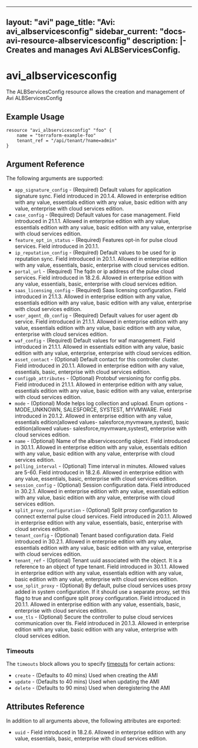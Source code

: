 <!--
    Copyright 2021 VMware, Inc.
    SPDX-License-Identifier: Mozilla Public License 2.0
-->
---
layout: "avi"
page_title: "Avi: avi_albservicesconfig"
sidebar_current: "docs-avi-resource-albservicesconfig"
description: |-
  Creates and manages Avi ALBServicesConfig.
---

# avi_albservicesconfig

The ALBServicesConfig resource allows the creation and management of Avi ALBServicesConfig

## Example Usage

```hcl
resource "avi_albservicesconfig" "foo" {
    name = "terraform-example-foo"
    tenant_ref = "/api/tenant/?name=admin"
}
```

## Argument Reference

The following arguments are supported:

* `app_signature_config` - (Required) Default values for application signature sync. Field introduced in 20.1.4. Allowed in enterprise edition with any value, essentials edition with any value, basic edition with any value, enterprise with cloud services edition.
* `case_config` - (Required) Default values for case management. Field introduced in 21.1.1. Allowed in enterprise edition with any value, essentials edition with any value, basic edition with any value, enterprise with cloud services edition.
* `feature_opt_in_status` - (Required) Features opt-in for pulse cloud services. Field introduced in 20.1.1.
* `ip_reputation_config` - (Required) Default values to be used for ip reputation sync. Field introduced in 20.1.1. Allowed in enterprise edition with any value, essentials, basic, enterprise with cloud services edition.
* `portal_url` - (Required) The fqdn or ip address of the pulse cloud services. Field introduced in 18.2.6. Allowed in enterprise edition with any value, essentials, basic, enterprise with cloud services edition.
* `saas_licensing_config` - (Required) Saas licensing configuration. Field introduced in 21.1.3. Allowed in enterprise edition with any value, essentials edition with any value, basic edition with any value, enterprise with cloud services edition.
* `user_agent_db_config` - (Required) Default values for user agent db service. Field introduced in 21.1.1. Allowed in enterprise edition with any value, essentials edition with any value, basic edition with any value, enterprise with cloud services edition.
* `waf_config` - (Required) Default values for waf management. Field introduced in 21.1.1. Allowed in essentials edition with any value, basic edition with any value, enterprise, enterprise with cloud services edition.
* `asset_contact` - (Optional) Default contact for this controller cluster. Field introduced in 20.1.1. Allowed in enterprise edition with any value, essentials, basic, enterprise with cloud services edition.
* `configpb_attributes` - (Optional) Protobuf versioning for config pbs. Field introduced in 21.1.1. Allowed in enterprise edition with any value, essentials edition with any value, basic edition with any value, enterprise with cloud services edition.
* `mode` - (Optional) Mode helps log collection and upload. Enum options - MODE_UNKNOWN, SALESFORCE, SYSTEST, MYVMWARE. Field introduced in 20.1.2. Allowed in enterprise edition with any value, essentials edition(allowed values- salesforce,myvmware,systest), basic edition(allowed values- salesforce,myvmware,systest), enterprise with cloud services edition.
* `name` - (Optional) Name of the albservicesconfig object. Field introduced in 30.1.1. Allowed in enterprise edition with any value, essentials edition with any value, basic edition with any value, enterprise with cloud services edition.
* `polling_interval` - (Optional) Time interval in minutes. Allowed values are 5-60. Field introduced in 18.2.6. Allowed in enterprise edition with any value, essentials, basic, enterprise with cloud services edition.
* `session_config` - (Optional) Session configuration data. Field introduced in 30.2.1. Allowed in enterprise edition with any value, essentials edition with any value, basic edition with any value, enterprise with cloud services edition.
* `split_proxy_configuration` - (Optional) Split proxy configuration to connect external pulse cloud services. Field introduced in 20.1.1. Allowed in enterprise edition with any value, essentials, basic, enterprise with cloud services edition.
* `tenant_config` - (Optional) Tenant based configuration data. Field introduced in 30.2.1. Allowed in enterprise edition with any value, essentials edition with any value, basic edition with any value, enterprise with cloud services edition.
* `tenant_ref` - (Optional) Tenant uuid associated with the object. It is a reference to an object of type tenant. Field introduced in 30.1.1. Allowed in enterprise edition with any value, essentials edition with any value, basic edition with any value, enterprise with cloud services edition.
* `use_split_proxy` - (Optional) By default, pulse cloud services uses proxy added in system configuration. If it should use a separate proxy, set this flag to true and configure split proxy configuration. Field introduced in 20.1.1. Allowed in enterprise edition with any value, essentials, basic, enterprise with cloud services edition.
* `use_tls` - (Optional) Secure the controller to pulse cloud services communication over tls. Field introduced in 20.1.3. Allowed in enterprise edition with any value, basic edition with any value, enterprise with cloud services edition.


### Timeouts

The `timeouts` block allows you to specify [timeouts](https://www.terraform.io/docs/configuration/resources.html#timeouts) for certain actions:

* `create` - (Defaults to 40 mins) Used when creating the AMI
* `update` - (Defaults to 40 mins) Used when updating the AMI
* `delete` - (Defaults to 90 mins) Used when deregistering the AMI

## Attributes Reference

In addition to all arguments above, the following attributes are exported:

* `uuid` -  Field introduced in 18.2.6. Allowed in enterprise edition with any value, essentials, basic, enterprise with cloud services edition.

